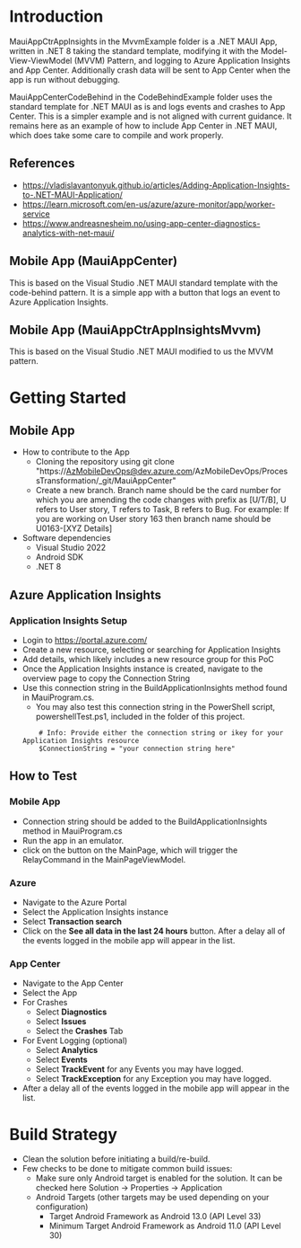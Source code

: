 # Introduction 
MauiAppCtrAppInsights in the MvvmExample folder is a .NET MAUI App, written in .NET 8 taking the standard template, modifying it with the Model-View-ViewModel (MVVM) Pattern, and logging to Azure Application Insights and App Center. Additionally crash data will be sent to App Center when the app is run without debugging.

MauiAppCenterCodeBehind in the CodeBehindExample folder uses the standard template for .NET MAUI as is and logs events and crashes to App Center. This is a simpler example and is not aligned with current guidance. It remains here as an example of how to include App Center in .NET MAUI, which does take some care to compile and work properly.

## References
 - https://vladislavantonyuk.github.io/articles/Adding-Application-Insights-to-.NET-MAUI-Application/
 - https://learn.microsoft.com/en-us/azure/azure-monitor/app/worker-service 
 - https://www.andreasnesheim.no/using-app-center-diagnostics-analytics-with-net-maui/ 

## Mobile App (MauiAppCenter)
This is based on the Visual Studio .NET MAUI standard template with the code-behind pattern. It is a simple app with a 
button that logs an event to Azure Application Insights.


## Mobile App (MauiAppCtrAppInsightsMvvm)
This is based on the Visual Studio .NET MAUI modified to us the MVVM pattern.

# Getting Started
## Mobile App
 - How to contribute to the App
    - Cloning the repository using git clone "https://AzMobileDevOps@dev.azure.com/AzMobileDevOps/ProcessTransformation/_git/MauiAppCenter"
    - Create a new branch. Branch name should be the card number for which you are amending the code changes with prefix as [U/T/B], U refers to User story, T refers to Task, B refers to Bug. For example: If you are working on User story 163 then branch name should be U0163-[XYZ Details]
 - Software dependencies
    - Visual Studio 2022
    - Android SDK
    - .NET 8
## Azure Application Insights
### Application Insights Setup
 - Login to https://portal.azure.com/
 - Create a new resource, selecting or searching for Application Insights
 - Add details, which likely includes a new resource group for this PoC
 - Once the Application Insights instance is created, navigate to the overview page to copy the Connection String
 - Use this connection string in the BuildApplicationInsights method found in MauiProgram.cs.
    - You may also test this connection string in the PowerShell script, powershellTest.ps1, included in the folder of this project. 
    ```
        # Info: Provide either the connection string or ikey for your Application Insights resource
        $ConnectionString = "your connection string here"
    ```
## How to Test
### Mobile App
 - Connection string should be added to the BuildApplicationInsights method in MauiProgram.cs
 - Run the app in an emulator.
 - click on the button on the MainPage, which will trigger the RelayCommand in the MainPageViewModel.
### Azure
 - Navigate to the Azure Portal
 - Select the Application Insights instance 
 - Select **Transaction search**
 - Click on the **See all data in the last 24 hours** button. After a delay all of the events logged in the mobile app will appear in the list.

### App Center
 - Navigate to the App Center
 - Select the App
 - For Crashes
   - Select **Diagnostics**
   - Select **Issues**
   - Select the **Crashes** Tab
 - For Event Logging (optional)
   - Select **Analytics**
   - Select **Events**
   - Select **TrackEvent** for any Events you may have logged.
   - Select **TrackException** for any Exception you may have logged.
 - After a delay all of the events logged in the mobile app will appear in the list.
    
# Build Strategy
- Clean the solution before initiating a build/re-build.
- Few checks to be done to mitigate common build issues:
    - Make sure only Android target is enabled for the solution. It can be checked here Solution -> Properties -> Application
    - Android Targets (other targets may be used depending on your configuration)
        - Target Android Framework  as Android 13.0 (API Level 33)
        - Minimum Target Android Framework as Android 11.0 (API Level 30)

